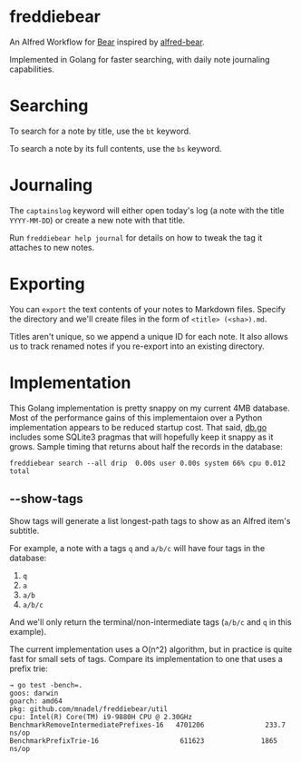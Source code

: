 # freddiebear

An Alfred Workflow for [Bear](https://bear.app) inspired by [alfred-bear](https://github.com/chrisbro/alfred-bear).

Implemented in Golang for faster searching, with daily note journaling capabilities.

# Searching

To search for a note by title, use the `bt` keyword.

To search a note by its full contents, use the `bs` keyword.

# Journaling

The `captainslog` keyword will either open today's log (a note with the title `YYYY-MM-DD`) or create a new note with that title.

Run `freddiebear help journal` for details on how to tweak the tag it attaches to new notes.

# Exporting

You can `export` the text contents of your notes to Markdown files. Specify the directory and we'll create files in the form of `<title> (<sha>).md`.

Titles aren't unique, so we append a unique ID for each note. It also allows us to track renamed notes if you re-export into an existing directory.

# Implementation

This Golang implementation is pretty snappy on my current 4MB database. Most of the performance gains of this implementaion over a Python implementation appears to be reduced startup cost. That said, [db.go](https://github.com/mnadel/freddiebear/blob/main/db/db.go) includes some SQLite3 pragmas that will hopefully keep it snappy as it grows. Sample timing that returns about half the records in the database:

```
freddiebear search --all drip  0.00s user 0.00s system 66% cpu 0.012 total
```

## --show-tags

Show tags will generate a list longest-path tags to show as an Alfred item's subtitle.

For example, a note with a tags `q` and `a/b/c` will have four tags in the database:
1. `q`
1. `a`
1. `a/b`
1. `a/b/c`

And we'll only return the terminal/non-intermediate tags (`a/b/c` and `q` in this example).

The current implementation uses a O(n^2) algorithm, but in practice is quite fast for small sets of tags. Compare its implementation to one that uses a prefix trie:

```
→ go test -bench=.
goos: darwin
goarch: amd64
pkg: github.com/mnadel/freddiebear/util
cpu: Intel(R) Core(TM) i9-9880H CPU @ 2.30GHz
BenchmarkRemoveIntermediatePrefixes-16   4701206               233.7 ns/op
BenchmarkPrefixTrie-16                    611623              1865 ns/op
```
